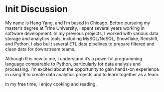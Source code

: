 # Init Discussion

My name is Hang Yang, and I’m based in Chicago. Before pursuing my master’s degree at Trine University, I spent several years working in software development. In my previous projects, I worked with various data storage and analytics tools, including MySQL/NoSQL, Snowflake, Redshift, and Python. I also built several ETL data pipelines to prepare filtered and clean data for downstream teams.

Although R is new to me, I understand it’s a powerful programming language comparable to Python, particularly for data analysis and processing. I’m excited about the opportunity to gain hands-on experience in using R to create data analytics projects and to learn together as a team.

In my free time, I enjoy cooking and reading.